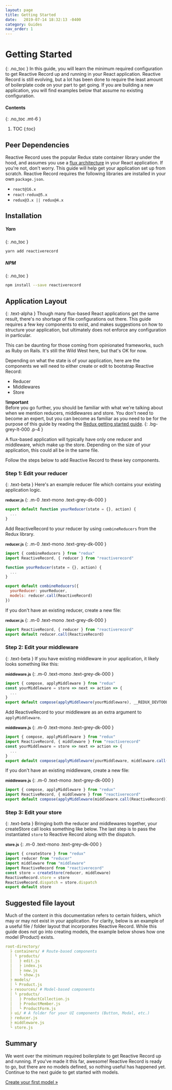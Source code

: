 ```yaml
---
layout: page
title: Getting Started
date:   2019-07-14 18:32:13 -0400
category: Guides
nav_order: 1
---
```

# Getting Started
{: .no_toc }
In this guide, you will learn the minimum required configuration to get Reactive Record up and running in your React application. Reactive Record is still evolving, but a lot has been done to require the least amount of boilerplate code on your part to get going. If you are building a new application, you will find examples below that assume no existing configuration.

#### Contents
{: .no_toc .mt-6 }
1. TOC
{:toc}

## Peer Dependencies
Reactive Record uses the popular Redux state container library under the hood, and assumes you use a <a href="https://facebook.github.io/flux/" target="_blank" rel="noreferrer noopener nofollow">flux architecture</a> in your React application. If you're not, don't worry. This guide will help get your application set up from scratch. Reactive Record requires the following libraries are installed in your own `package.json`.

- `react@16.x`
- `react-redux@5.x`
- `redux@3.x || redux@4.x`

## Installation
##### Yarn
{: .no_toc }
```bash
yarn add reactiverecord
```
##### NPM
{: .no_toc }
```bash
npm install --save reactiverecord
```

## Application Layout
{: .text-alpha }
Though many flux-based React applications get the same result, there's no shortage of file configurations out there. This guide requires a few key components to exist, and makes suggestions on how to structure your application, but ultimately does not enforce any configuration in particular.

This can be daunting for those coming from opinionated frameworks, such as Ruby on Rails. It's still the Wild West here, but that's OK for now.

Depending on what the state is of your application, here are the components we will need to either create or edit to bootstrap Reactive Record:
- Reducer
- Middlewares
- Store

<strong class="text-mono text-red-100">!important</strong><br> Before you go further, you should be familiar with what we're talking about when we mention reducers, middlewares and store. You don't need to become an expert, but you can become as familiar as you need to be for the purpose of this guide by reading the <a href="https://redux.js.org/introduction/getting-started" target="_blank" rel="noreferrer noopener nofollow">Redux getting started guide</a>.
{: .bg-grey-lt-000 .p-4 }

A flux-based application will typically have only one reducer and middleware, which make up the store. Depending on the size of your application, this could all be in the same file.

Follow the steps below to add Reactive Record to these key components.

### Step 1: Edit your reducer
{: .text-beta }
Here's an example reducer file which contains your existing application logic.

**<small>reducer.js</small>**
{: .m-0 .text-mono .text-grey-dk-000 }
```js
export default function yourReducer(state = {}, action) {
  ...
}
```
Add ReactiveRecord to your reducer by using `combineReducers` from the Redux library.

**<small>reducer.js</small>**
{: .m-0 .text-mono .text-grey-dk-000 }
```js
import { combineReducers } from "redux"
import ReactiveRecord, { reducer } from "reactiverecord"

function yourReducer(state = {}, action) {
  ...
}

export default combineReducers({
  yourReducer: yourReducer,
  models: reducer.call(ReactiveRecord)
})
```

If you don't have an existing reducer, create a new file:

**<small>reducer.js</small>**
{: .m-0 .text-mono .text-grey-dk-000 }
```js
import ReactiveRecord, { reducer } from "reactiverecord"
export default reducer.call(ReactiveRecord)
```

### Step 2: Edit your middleware
{: .text-beta }
If you have existing middleware in your application, it likely looks something like this:

**<small>middleware.js</small>**
{: .m-0 .text-mono .text-grey-dk-000 }
```js
import { compose, applyMiddleware } from "redux"
const yourMiddleware = store => next => action => {
  ...
}
export default compose(applyMiddleware(yourMiddleware), __REDUX_DEVTOOLS_EXTENSION__)
```
Add ReactiveRecord to your middleware as an extra argument to `applyMiddleware`.

**<small>middleware.js</small>**
{: .m-0 .text-mono .text-grey-dk-000 }
```js
import { compose, applyMiddleware } from "redux"
import ReactiveRecord, { middleware } from "reactiverecord"
const yourMiddleware = store => next => action => {
  ...
}
export default compose(applyMiddleware(yourMiddleware, middleware.call(ReactiveRecord)), __REDUX_DEVTOOLS_EXTENSION__)
```
If you don't have an existing middleware, create a new file:

**<small>middleware.js</small>**
{: .m-0 .text-mono .text-grey-dk-000 }
```js
import { compose, applyMiddleware } from "redux"
import ReactiveRecord, { middleware } from "reactiverecord"
export default compose(applyMiddleware(middleware.call(ReactiveRecord)), __REDUX_DEVTOOLS_EXTENSION__)
```

### Step 3: Edit your store
{: .text-beta }
Bringing both the reducer and middlewares together, your createStore call looks something like below. The last step is to pass the instantiated `store` to Reactive Record along with the dispatch.

**<small>store.js</small>**
{: .m-0 .text-mono .text-grey-dk-000 }
```js
import { createStore } from "redux"
import reducer from "reducer"
import middleware from "middleware"
import ReactiveRecord from "reactiverecord"
const store = createStore(reducer, middleware)
ReactiveRecord.store = store
ReactiveRecord.dispatch = store.dispatch
export default store
```

## Suggested file layout
Much of the content in this documentation refers to certain folders, which may or may not exist in your application. For clarity, below is an example of a useful file / folder layout that incorporates Reactive Record. While this guide does not go into creating models, the example below shows how one model (Product) exists.

```yaml
root-directory/
  ├ containers/ # Route-based components
  │ └ products/
  │   ├ edit.js
  │   ├ index.js
  │   ├ new.js
  │   └ show.js
  ├ models/
  │ └ Product.js
  ├ resources/ # Model-based components
  │ └ products/
  │   ├ ProductCollection.js
  │   ├ ProductMember.js
  │   └ ProductForm.js
  ├ ui/ # A folder for your UI components (Button, Modal, etc.)
  ├ reducer.js
  ├ middleware.js
  └ store.js
```

## Summary
We went over the minimum required boilerplate to get Reactive Record up and running. If you've made it this far, awesome! Reactive Record is ready to go, but there are no models defined, so nothing useful has happened yet. Continue to the next guide to get started with models.

<div class="text-center mt-7">
  <a class="btn" href="{% post_url guides/2019-07-16-creating-models %}">
    Create your first model &raquo;
  </a>
</div>
